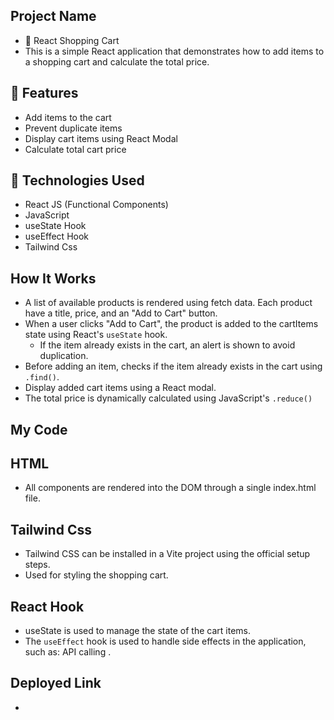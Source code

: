 ## Project Name
- 🛒 React Shopping Cart
- This is a simple React application that demonstrates how to add items to a shopping cart and calculate the total price.

## 🚀 Features
- Add items to the cart
- Prevent duplicate items
- Display cart items using React Modal
- Calculate total cart price

## 🧱 Technologies Used
- React JS (Functional Components)
- JavaScript
- useState Hook
- useEffect Hook
- Tailwind Css

## How It Works
- A list of available products is rendered using fetch data. Each product have a title, price, and an "Add to Cart" button.
-  When a user clicks "Add to Cart", the product is added to the cartItems state using React's `useState` hook.  
   - If the item already exists in the cart, an alert is shown to avoid duplication.
- Before adding an item, checks if the item already exists in the cart using `.find()`.
-  Display added cart items using a React modal. 
- The total price is dynamically calculated using JavaScript's `.reduce()` 

## My Code 
## HTML
- All components are rendered into the DOM through a single index.html file.

## Tailwind Css
- Tailwind CSS can be installed in a Vite project using the official setup steps.
- Used for styling the shopping cart.

## React Hook 
- useState is used to manage the state of the cart items.
- The `useEffect` hook is used to handle side effects in the application, such as: API calling .

## Deployed Link
-